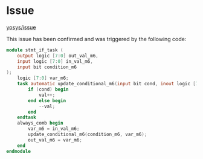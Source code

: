 
# Issue

[yosys/issue](https://github.com/YosysHQ/yosys/issues/5157)

This issue has been confirmed and was triggered by the following code:

```verilog
module stmt_if_task (
    output logic [7:0] out_val_m6,
    input logic [7:0] in_val_m6,
    input bit condition_m6
);
    logic [7:0] var_m6;
    task automatic update_conditional_m6(input bit cond, inout logic [7:0] val);
        if (cond) begin
            val++;
        end else begin
            --val;
        end
    endtask
    always_comb begin
        var_m6 = in_val_m6;
        update_conditional_m6(condition_m6, var_m6);
        out_val_m6 = var_m6;
    end
endmodule
```
